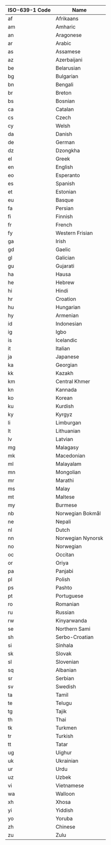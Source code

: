 | ISO-639-1 Code | Name |
| ------------- | ------------- |
| af | Afrikaans |
| am | Amharic |
| an | Aragonese |
| ar | Arabic |
| as | Assamese |
| az | Azerbaijani |
| be | Belarusian |
| bg | Bulgarian |
| bn | Bengali |
| br | Breton |
| bs | Bosnian |
| ca | Catalan |
| cs | Czech |
| cy | Welsh |
| da | Danish |
| de | German |
| dz | Dzongkha |
| el | Greek |
| en | English |
| eo | Esperanto |
| es | Spanish |
| et | Estonian |
| eu | Basque |
| fa | Persian |
| fi | Finnish |
| fr | French |
| fy | Western Frisian |
| ga | Irish |
| gd | Gaelic |
| gl | Galician |
| gu | Gujarati |
| ha | Hausa |
| he | Hebrew |
| hi | Hindi |
| hr | Croation |
| hu | Hungarian |
| hy | Armenian |
| id | Indonesian |
| ig | Igbo |
| is | Icelandic |
| it | Italian |
| ja | Japanese |
| ka | Georgian |
| kk | Kazakh |
| km | Central Khmer |
| kn | Kannada |
| ko | Korean |
| ku | Kurdish |
| ky | Kyrgyz |
| li | Limburgan |
| lt | Lithuanian |
| lv | Latvian |
| mg | Malagasy |
| mk | Macedonian |
| ml | Malayalam |
| mn | Mongolian |
| mr | Marathi |
| ms | Malay |
| mt | Maltese |
| my | Burmese |
| nb | Norwegian Bokmål |
| ne | Nepali |
| nl | Dutch |
| nn | Norwegian Nynorsk |
| no | Norwegian |
| oc | Occitan |
| or | Oriya |
| pa | Panjabi |
| pl | Polish |
| ps | Pashto |
| pt | Portuguese |
| ro | Romanian |
| ru | Russian |
| rw | Kinyarwanda |
| se | Northern Sami |
| sh | Serbo-Croatian |
| si | Sinhala |
| sk | Slovak |
| sl | Slovenian |
| sq | Albanian |
| sr | Serbian |
| sv | Swedish |
| ta | Tamil |
| te | Telugu |
| tg | Tajik |
| th | Thai |
| tk | Turkmen |
| tr | Turkish |
| tt | Tatar |
| ug | Uighur |
| uk | Ukrainian |
| ur | Urdu |
| uz | Uzbek |
| vi | Vietnamese |
| wa | Walloon |
| xh | Xhosa |
| yi | Yiddish |
| yo | Yoruba |
| zh | Chinese |
| zu | Zulu |
